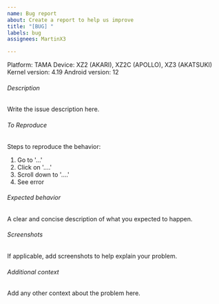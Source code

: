 ```yaml
---
name: Bug report
about: Create a report to help us improve
title: "[BUG] "
labels: bug
assignees: MartinX3

---
```


Platform: TAMA
Device: XZ2 (AKARI), XZ2C (APOLLO), XZ3 (AKATSUKI)
Kernel version: 4.19
Android version: 12

###### Description
Write the issue description here.

###### To Reproduce
Steps to reproduce the behavior:
1. Go to '...'
2. Click on '....'
3. Scroll down to '....'
4. See error

###### Expected behavior
A clear and concise description of what you expected to happen.

###### Screenshots
If applicable, add screenshots to help explain your problem.

###### Additional context
Add any other context about the problem here.
